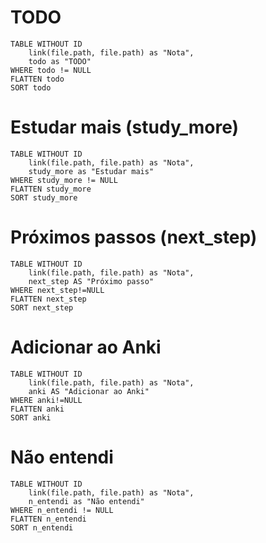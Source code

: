 # TODO

```dataview
TABLE WITHOUT ID
	link(file.path, file.path) as "Nota", 
	todo as "TODO"
WHERE todo != NULL
FLATTEN todo
SORT todo
```



# Estudar mais (study_more)

```dataview
TABLE WITHOUT ID
	link(file.path, file.path) as "Nota", 
	study_more as "Estudar mais"
WHERE study_more != NULL
FLATTEN study_more
SORT study_more
```




# Próximos passos (next_step)

```dataview
TABLE WITHOUT ID
	link(file.path, file.path) as "Nota",
	next_step AS "Próximo passo"
WHERE next_step!=NULL
FLATTEN next_step
SORT next_step
```


# Adicionar ao Anki

```dataview
TABLE WITHOUT ID
	link(file.path, file.path) as "Nota",
	anki AS "Adicionar ao Anki"
WHERE anki!=NULL
FLATTEN anki
SORT anki
```


# Não entendi

```dataview
TABLE WITHOUT ID
	link(file.path, file.path) as "Nota", 
	n_entendi as "Não entendi"
WHERE n_entendi != NULL
FLATTEN n_entendi
SORT n_entendi
```